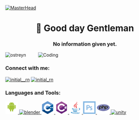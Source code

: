[![MasterHead](https://images-wixmp-ed30a86b8c4ca887773594c2.wixmp.com/f/8d242202-387f-4055-8ff6-466033e4a627/d5ejbxz-698b000a-96bf-433e-adfd-be94e6636fe4.gif?token=eyJ0eXAiOiJKV1QiLCJhbGciOiJIUzI1NiJ9.eyJzdWIiOiJ1cm46YXBwOjdlMGQxODg5ODIyNjQzNzNhNWYwZDQxNWVhMGQyNmUwIiwiaXNzIjoidXJuOmFwcDo3ZTBkMTg4OTgyMjY0MzczYTVmMGQ0MTVlYTBkMjZlMCIsIm9iaiI6W1t7InBhdGgiOiJcL2ZcLzhkMjQyMjAyLTM4N2YtNDA1NS04ZmY2LTQ2NjAzM2U0YTYyN1wvZDVlamJ4ei02OThiMDAwYS05NmJmLTQzM2UtYWRmZC1iZTk0ZTY2MzZmZTQuZ2lmIn1dXSwiYXVkIjpbInVybjpzZXJ2aWNlOmZpbGUuZG93bmxvYWQiXX0.JvATP9AXhK-zKaYgrIQxceH0aHX-1MUWAb-y6aWNqCo)](https://github.com/Ostreyn)
<h1 align="center">👋 Good day Gentleman</h1>
<h3 align="center">No information given yet.</h3>
<img align="right" alt="Coding" width="400" src="https://64.media.tumblr.com/9f6da4c43b6587879e627ab0c6d1640c/tumblr_mzhex5ajOZ1rzz6blo1_640.gif">

<p align="left"> <img src="https://komarev.com/ghpvc/?username=ostreyn&label=Profile%20views&color=0e75b6&style=flat" alt="ostreyn" /> </p>

<h3 align="left">Connect with me:</h3>
<p align="left">
<a href="https://twitter.com/initial__rn" target="blank"><img align="center" src="https://raw.githubusercontent.com/rahuldkjain/github-profile-readme-generator/master/src/images/icons/Social/twitter.svg" alt="initial__rn" height="30" width="40" /></a>
<a href="https://instagram.com/initial_rn" target="blank"><img align="center" src="https://raw.githubusercontent.com/rahuldkjain/github-profile-readme-generator/master/src/images/icons/Social/instagram.svg" alt="initial_rn" height="30" width="40" /></a>
</p>

<h3 align="left">Languages and Tools:</h3>
<p align="left"> <a href="https://developer.android.com" target="_blank" rel="noreferrer"> <img src="https://raw.githubusercontent.com/devicons/devicon/master/icons/android/android-original-wordmark.svg" alt="android" width="40" height="40"/> </a> <a href="https://www.blender.org/" target="_blank" rel="noreferrer"> <img src="https://download.blender.org/branding/community/blender_community_badge_white.svg" alt="blender" width="40" height="40"/> </a> <a href="https://www.w3schools.com/cpp/" target="_blank" rel="noreferrer"> <img src="https://raw.githubusercontent.com/devicons/devicon/master/icons/cplusplus/cplusplus-original.svg" alt="cplusplus" width="40" height="40"/> </a> <a href="https://www.w3schools.com/cs/" target="_blank" rel="noreferrer"> <img src="https://raw.githubusercontent.com/devicons/devicon/master/icons/csharp/csharp-original.svg" alt="csharp" width="40" height="40"/> </a> <a href="https://www.java.com" target="_blank" rel="noreferrer"> <img src="https://raw.githubusercontent.com/devicons/devicon/master/icons/java/java-original.svg" alt="java" width="40" height="40"/> </a> <a href="https://www.photoshop.com/en" target="_blank" rel="noreferrer"> <img src="https://raw.githubusercontent.com/devicons/devicon/master/icons/photoshop/photoshop-line.svg" alt="photoshop" width="40" height="40"/> </a> <a href="https://www.php.net" target="_blank" rel="noreferrer"> <img src="https://raw.githubusercontent.com/devicons/devicon/master/icons/php/php-original.svg" alt="php" width="40" height="40"/> </a> <a href="https://unity.com/" target="_blank" rel="noreferrer"> <img src="https://www.vectorlogo.zone/logos/unity3d/unity3d-icon.svg" alt="unity" width="40" height="40"/> </a> </p>
